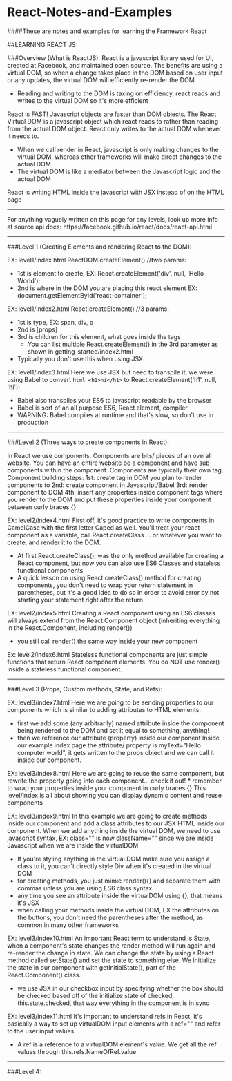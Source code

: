 # React-Notes-and-Examples
####These are notes and examples for learning the Framework React

##LEARNING REACT JS:

###Overview (What is ReactJS):
React is a javascript library used for UI, created at Facebook, and maintained open source. The benefits are using a virtual DOM, so when a change takes place in the DOM based on user input or any updates, the virtual DOM will efficiently re-render the DOM.
* Reading and writing to the DOM is taxing on efficiency, react reads and writes to the virtual DOM so it's more efficient

React is FAST! Javascript objects are faster than DOM objects. The React Virtual DOM is a javascript object which react reads to rather than reading from the actual DOM object. React only writes to the actual DOM whenever it needs to.
* When we call render in React, javascript is only making changes to the virtual DOM, whereas other frameworks will make direct changes to the actual DOM
* The virtual DOM is like a mediator between the Javascript logic and the actual DOM

React is writing HTML inside the javascript with JSX instead of on the HTML page
<hr>
  For anything vaguely written on this page for any levels, look up more info at source api docs: https://facebook.github.io/react/docs/react-api.html
<hr>

###Level 1 (Creating Elements and rendering React to the DOM):

EX: level1/index.html
ReactDOM.createElement()
  //two params:
* 1st is element to create, EX: React.createElement('div', null, 'Hello World');
* 2nd is where in the DOM you are placing this react element EX: document.getElementById('react-container');

EX: level1/index2.html
React.createElement()
  //3 params:
  * 1st is type, EX: span, div, p
  * 2nd is [props]
  * 3rd is children for this element, what goes inside the tags
    * You can list multiple React.createElement() in the 3rd parameter as shown in getting_started/index2.html
  * Typically you don't use this when using JSX

EX: level1/index3.html
Here we use JSX but need to transpile it, we were using Babel to convert ```html <h1>hi</h1>``` to React.createElement('h1', null, 'hi');
  * Babel also transpiles your ES6 to javascript readable by the browser
  * Babel is sort of an all purpose ES6, React element, compiler
  * WARNING: Babel compiles at runtime and that's slow, so don't use in production
<hr>
###Level 2 (Three ways to create components in React):

In React we use components. Components are bits/ pieces of an overall website. You can have an entire website be a component and have sub components within the component. Components are typically their own tag.
  Component building steps:
    1st: create tag in DOM you plan to render components to
    2nd: create component in Javascript/Babel
    3rd: render component to DOM
    4th: insert any properties inside component tags where you render to the DOM and put these properties inside your component between curly braces {}

EX: level2/index4.html
First off, it's good practice to write components in CamelCase with the first letter Caped as well. You'll treat your react component as a variable, call React.createClass ... or whatever you want to create, and render it to the DOM.
  * At first React.createClass(); was the only method available for creating a React component, but now you can also use ES6 Classes and stateless functional components
  * A quick lesson on using React.createClass() method for creating components, you don't need to wrap your return statement in parentheses, but it's a good idea to do so in order to avoid error by not starting your statement right after the return

EX: level2/index5.html
Creating a React component using an ES6 classes will always extend from the React.Component object (inheriting everything in the React.Component, including render())
  * you still call render() the same way inside your new component

Ex: level2/index6.html
Stateless functional components are just simple functions that return React component elements. You do NOT use render() inside a stateless functional component.

<hr>
###Level 3 (Props, Custom methods, State, and Refs):

EX: level3/index7.html
Here we are going to be sending properties to our components which is similar to adding attributes to HTML elements.
  * first we add some (any arbitrarily) named attribute inside the component being rendered to the DOM and set it equal to something, anything!
  * then we reference our attribute (property) inside our component
Inside our example index page the attribute/ property is myText="Hello computer world", it gets written to the props object and we can call it inside our component.

EX: level3/index8.html
  Here we are going to reuse the same component, but rewrite the property going into each component... check it out!
    * remember to wrap your properties inside your component in curly braces {}
  This level/index is all about showing you can display dynamic content and reuse components

EX: level3/index9.html
In this example we are going to create methods inside our component and add a class attributes to our JSX HTML inside our component. When we add anything inside the virtual DOM, we need to use javascript syntax, EX: class="" is now className="" since we are inside Javascript when we are inside the virtualDOM
  * If you're styling anything in the virtual DOM make sure you assign a class to it, you can't directly style Div when it's created in the virtual DOM
  * for creating methods, you just mimic render(){} and separate them with commas unless you are using ES6 class syntax
  * any time you see an attribute inside the virtualDOM using {}, that means it's JSX
  * when calling your methods inside the virtual DOM, EX the attributes on the buttons, you don't need the parentheses after the method, as common in many other frameworks

EX: level3/index10.html
An important React term to understand is State, when a component's state changes the render method will run again and re-render the change in state. We can change the state by using a React method called setState() and set the state to something else. We initialize the state in our component with getInitialState(), part of the React.Component() class.
  * we use JSX in our checkbox input by specifying whether the box should be checked based off of the initialize state of checked, this.state.checked, that way everything in the component is in sync

EX: level3/index11.html
It's important to understand refs in React, it's basically a way to set up virtualDOM input elements with a ref="" and refer to the user input values.
  * A ref is a reference to a virtualDOM element's value. We get all the ref values through this.refs.NameOfRef.value
<hr>

###Level 4:

